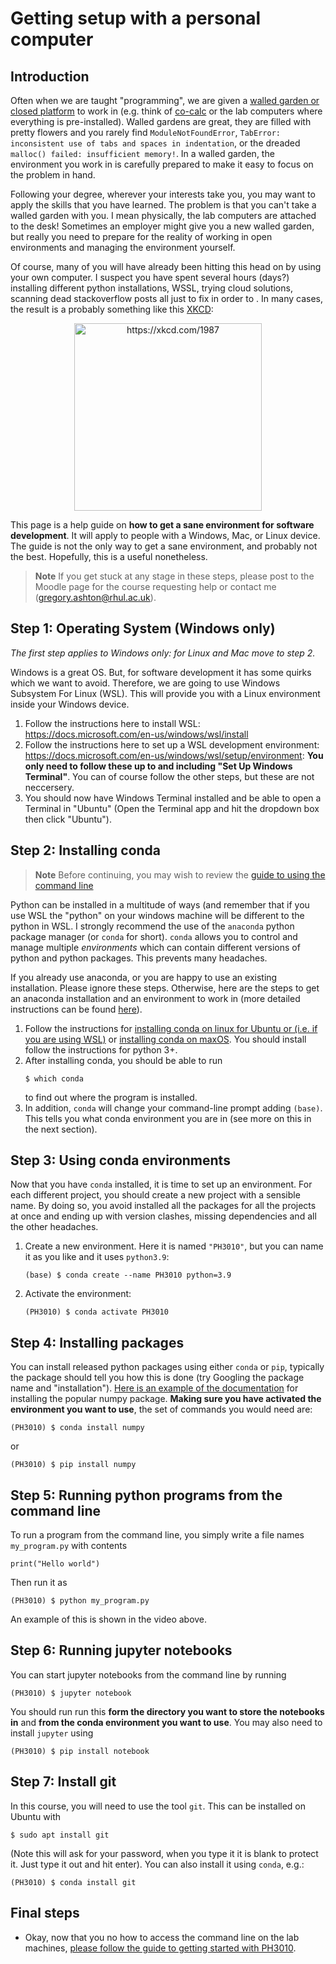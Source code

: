# Getting setup with a personal computer

## Introduction
Often when we are taught "programming", we are given a [walled garden or closed platform](https://en.wikipedia.org/wiki/Closed_platform) to work in (e.g. think of [co-calc](https://cocalc.com/) or the lab computers where everything is pre-installed). Walled gardens are great, they are filled with pretty flowers and you rarely find `ModuleNotFoundError`, `TabError: inconsistent use of tabs and spaces in indentation`, or the dreaded `malloc() failed: insufficient memory!`. In a walled garden, the environment you work in is carefully prepared to make it easy to focus on the problem in hand.

Following your degree, wherever your interests take you, you may want to apply the skills that you have learned. The problem is that you can't take a walled garden with you. I mean physically, the lab computers are attached to the desk! Sometimes an employer might give you a new walled garden, but really you need to prepare for the reality of working in open environments and managing the environment yourself.

Of course, many of you will have already been hitting this head on by using your own computer. I suspect you have spent several hours (days?) installing different python installations, WSSL, trying cloud solutions, scanning dead stackoverflow posts all just to fix <WEIRD BUG THAT ONLY YOU HAVE EVER EXPERIENCED> in order to <SUBMIT PYTHON COURSEWORK DUE TOMORROW>. In many cases, the result is a probably something like this [XKCD](https://xkcd.com/1987/):
<p align="center">
<a href=https://xkcd.com/1987/><img src="https://imgs.xkcd.com/comics/python_environment.png" alt="https://xkcd.com/1987" width="300"> </a>
</p>

This page is a help guide on **how to get a sane environment for software development**. It will apply to people with a Windows, Mac, or Linux device. The guide is not the only way to get a sane environment, and probably not the best. Hopefully, this is a useful nonetheless. 

> **Note**
> If you get stuck at any stage in these steps, please post to the Moodle page for the course requesting help or contact me (gregory.ashton@rhul.ac.uk).

## Step 1: Operating System (Windows only)

*The first step applies to Windows only: for Linux and Mac move to step 2.*

Windows is a great OS. But, for software development it has some quirks which we want to avoid. Therefore, we are going to use Windows Subsystem For Linux (WSL). This will provide you with a Linux environment inside your Windows device.

1. Follow the instructions here to install WSL: https://docs.microsoft.com/en-us/windows/wsl/install
2. Follow the instructions here to set up a WSL development environment: https://docs.microsoft.com/en-us/windows/wsl/setup/environment: **You only need to follow these up to and including "Set Up Windows Terminal"**. You can of course follow the other steps, but these are not neccersery.
3. You should now have Windows Terminal installed and be able to open a Terminal in "Ubuntu" (Open the Terminal app and hit the dropdown box then click "Ubuntu").

## Step 2: Installing conda

> **Note**
> Before continuing, you may wish to review the [guide to using the command line](using_the_command_line.md)

Python can be installed in a multitude of ways (and remember that if you use WSL the "python" on your windows machine will be different to the python in WSL. I strongly recommend the use of the `anaconda` python package manager (or `conda` for short). `conda` allows you to control and manage multiple *environments* which can contain different versions of python and python packages. This prevents many headaches. 

If you already use anaconda, or you are happy to use an existing installation. Please ignore these steps. Otherwise, here are the steps to get an anaconda installation and an environment to work in (more detailed instructions can be found [here](https://docs.anaconda.com/anaconda/user-guide/getting-started/)).

1. Follow the instructions for [installing conda on linux for Ubuntu or (i.e. if you are using WSL)](https://docs.anaconda.com/anaconda/install/linux/) or [installing conda on maxOS](https://docs.anaconda.com/anaconda/install/mac-os/). You should install follow the instructions for python 3+.
2. After installing conda, you should be able to run
   ```console
   $ which conda
   ```
   to find out where the program is installed. 
3. In addition, `conda` will change your command-line prompt adding `(base)`. This tells you what conda environment you are in (see more on this in the next section).

## Step 3: Using conda environments

Now that you have `conda` installed, it is time to set up an environment. For each different project, you should create a new project with a sensible name. By doing so, you avoid installed all the packages for all the projects at once and ending up with version clashes, missing dependencies and all the other headaches.

1. Create a new environment. Here it is named `"PH3010"`, but you can name it as you like and it uses `python3.9`:
   ```console
   (base) $ conda create --name PH3010 python=3.9
   ```
2. Activate the environment:
   ```console
   (PH3010) $ conda activate PH3010
   ```

## Step 4: Installing packages 
You can install released python packages using either `conda` or `pip`, typically the package should tell you how this is done (try Googling the package name and "installation"). [Here is an example of the documentation](https://numpy.org/install/) for installing the popular numpy package. **Making sure you have activated the environment you want to use**, the set of commands you would need are:
```console
(PH3010) $ conda install numpy
```
or
```console
(PH3010) $ pip install numpy
```

## Step 5: Running python programs from the command line
To run a program from the command line, you simply write a file names `my_program.py` with contents
```
print("Hello world")
```
Then run it as
```console
(PH3010) $ python my_program.py
```
An example of this is shown in the video above.

## Step 6: Running jupyter notebooks
You can start jupyter notebooks from the command line by running
```console
(PH3010) $ jupyter notebook
```
You should run run this **form the directory you want to store the notebooks in** and **from the conda environment you want to use**. You may also need to install `jupyter` using
```
(PH3010) $ pip install notebook
```

## Step 7: Install git
In this course, you will need to use the tool `git`. This can be installed on Ubuntu with
```console
$ sudo apt install git
```
(Note this will ask for your password, when you type it it is blank to protect it. Just type it out and hit enter). You can also install it using `conda`, e.g.:
```console
(PH3010) $ conda install git
```

## Final steps

* Okay, now that you no how to access the command line on the lab machines, [please follow the guide to getting started with PH3010](https://github.com/GregoryAshton/PH3010_advanced_python/blob/main/guides/PH3010_getting_started).
